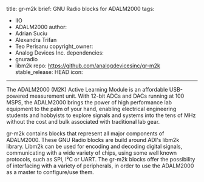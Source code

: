 title: gr-m2k
brief: GNU Radio blocks for ADALM2000
tags:
  - IIO
  - ADALM2000
author:
  - Adrian Suciu
  - Alexandra Trifan
  - Teo Perisanu
copyright_owner:
  - Analog Devices Inc.
dependencies:
  - gnuradio
  - libm2k
repo: https://github.com/analogdevicesinc/gr-m2k
stable_release: HEAD
icon:
---

The ADALM2000 (M2K) Active Learning Module is an affordable USB-powered measurement unit. With 12-bit ADCs and DACs running at 100 MSPS, the ADALM2000 brings the power of high performance lab equipment to the palm of your hand, enabling electrical engineering students and hobbyists to explore signals and systems into the tens of MHz without the cost and bulk associated with traditional lab gear. 

gr-m2k contains blocks that represent all major components of ADALM2000. These GNU Radio blocks are build around ADI's libm2k library. Libm2k can be used for encoding and decoding digital signals, communicating with a wide variety of chips, using some well known protocols, such as SPI, I²C or UART. 
The gr-m2k blocks offer the possibility of interfacing with a variety of peripherals, in order to use the ADALM2000 as a master to configure/use them.
